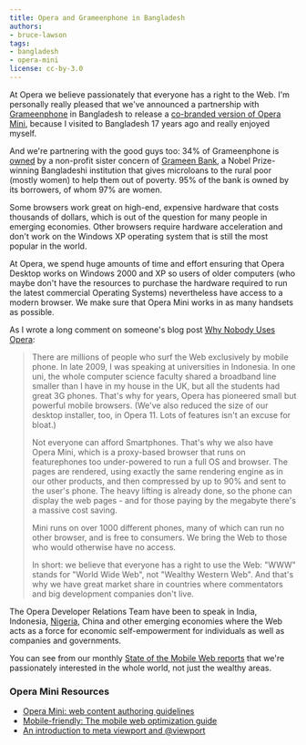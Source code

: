 ```yaml
---
title: Opera and Grameenphone in Bangladesh
authors:
- bruce-lawson
tags:
- bangladesh
- opera-mini
license: cc-by-3.0
---
```


<p>At Opera we believe passionately that everyone has a right to the Web.  I&#39;m personally really pleased that we&#39;ve announced a partnership with <a href="http://www.grameenphone.com/">Grameenphone</a> in Bangladesh to release a <a href="http://www.opera.com/press/releases/2011/04/05/">co-branded version of Opera Mini</a>, because I visited to Bangladesh 17 years ago and really enjoyed myself.</p>

<p>And we&#39;re partnering with the good guys too: 34% of Grameenphone is <a href="http://www.grameenphone.com/about-us/corporate-information/ownership-structure">owned</a>  by a non-profit sister concern of <a href="http://www.grameen-info.org/index.php?option=com_content&amp;task=view&amp;id=26&amp;Itemid=175">Grameen Bank</a>, a Nobel Prize-winning Bangladeshi institution that gives microloans to the rural poor (mostly women) to help them out of poverty. 95% of the bank is owned by its borrowers, of whom 97%  are women.</p>

<p>Some browsers work great on high-end, expensive hardware that costs thousands of dollars, which is out of the question for many people in emerging economies. Other browsers require hardware acceleration and don&#39;t work on the Windows XP operating system that is still the most popular in the world.</p><p>At Opera, we spend huge amounts of time and effort ensuring that Opera Desktop works on Windows 2000 and XP so users of older computers (who maybe don&#39;t have the resources to purchase the hardware required to run the latest commercial Operating Systems) nevertheless have access to a modern browser. We make sure that Opera Mini works in as many handsets as possible.</p>

<p>As I wrote a long comment on someone&#39;s blog post <a href="http://www.usabilitypost.com/2011/01/16/why-nobody-uses-opera/">Why Nobody Uses Opera</a>:</p>

<blockquote><p>There are millions of people who surf the Web exclusively by mobile phone. In late 2009, I was speaking at universities in Indonesia. In one uni, the whole computer science faculty shared a broadband line smaller than I have in my house in the UK, but all the students had great 3G phones. That&#39;s why for years, Opera has pioneered small but powerful mobile browsers. (We&#39;ve also reduced the size of our desktop installer, too, in Opera 11. Lots of features isn&#39;t an excuse for bloat.)</p>
<p>Not everyone can afford Smartphones. That&#39;s why we also have Opera Mini, which is a proxy-based browser that runs on featurephones too under-powered to run a full OS and browser. The pages are rendered, using exactly the same rendering engine as in our other products, and then compressed by up to 90% and sent to the user&#39;s phone. The heavy lifting is already done, so the phone can display the web pages - and for those paying by the megabyte there&#39;s a massive cost saving.</p>

<p>Mini runs on over 1000 different phones, many of which can run no other browser, and is free to consumers. We bring the Web to those who would otherwise have no access.</p>

<p>In short: we believe that everyone has a right to use the Web: &quot;WWW&quot; stands for &quot;World Wide Web&quot;, not &quot;Wealthy Western Web&quot;. And that&#39;s why we have great market share in countries where commentators and big development companies don&#39;t live.</p>
</blockquote>


<p>The Opera Developer Relations Team have been to speak in India, Indonesia, <a href="http://my.opera.com/ODIN/blog/social-innovation-camp-nigeria-opera">Nigeria</a>, China and other emerging economies where the Web acts as a force for economic self-empowerment for individuals as well as companies and governments.</p>


<p>You can see from our monthly <a href="http://www.opera.com/smw/">State of the Mobile Web reports</a> that we&#39;re passionately interested in the whole world, not just the wealthy areas.</p>

<h3>Opera Mini Resources</h3>
<ul>
<li><a href="https://dev.opera.com/articles/view/opera-mini-web-content-authoring-guidelines/">Opera Mini: web content authoring guidelines</a></li>
<li><a href="https://dev.opera.com/articles/view/the-mobile-web-optimization-guide/">Mobile-friendly: The mobile web optimization guide</a></li>
<li><a href="https://dev.opera.com/articles/view/an-introduction-to-meta-viewport-and-viewport/">An introduction to meta viewport and @viewport</a></li>
</ul>
